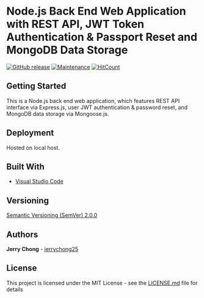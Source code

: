 # Node.js Back End Web Application with REST API, JWT Token Authentication & Passport Reset and MongoDB Data Storage

[![GitHub release](https://img.shields.io/github/release/jerrychong25/node-express-mongo-nodemailer-password-reset-jwt.svg)](https://gitHub.com/jerrychong25/node-express-mongo-nodemailer-password-reset-jwt/releases/)
[![Maintenance](https://img.shields.io/badge/Maintained%3F-yes-green.svg)](https://github.com/jerrychong25/node-express-mongo-nodemailer-password-reset-jwt/graphs/commit-activity)
[![HitCount](http://hits.dwyl.com/jerrychong25/node-express-mongo-nodemailer-password-reset-jwt.svg)](http://hits.dwyl.com/jerrychong25/node-express-mongo-nodemailer-password-reset-jwt)

## Getting Started

This is a Node.js back end web application, which features REST API interface via Express.js, user JWT authentication & password reset, and MongoDB data storage via Mongoose.js.

## Deployment

Hosted on local host.

## Built With

* [Visual Studio Code](https://code.visualstudio.com/)

## Versioning

[Semantic Versioning (SemVer) 2.0.0](http://semver.org/)

## Authors

**Jerry Chong** - [jerrychong25](https://github.com/jerrychong25)

## License

This project is licensed under the MIT License - see the [LICENSE.md](LICENSE.md) file for details
